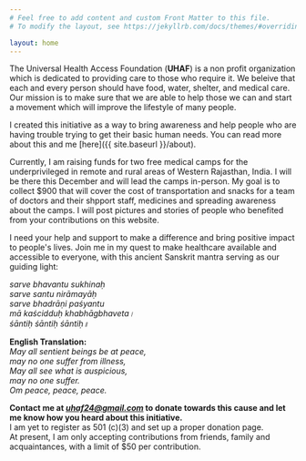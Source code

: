 ```yaml
---
# Feel free to add content and custom Front Matter to this file.
# To modify the layout, see https://jekyllrb.com/docs/themes/#overriding-theme-defaults

layout: home
---
```

The Universal Health Access Foundation (**UHAF**) is a non profit organization which is dedicated to providing care to those who require it. We beleive that each and every person should have food, water, shelter, and medical care. Our mission is to make sure that we are able to help those we can and start a movement which will improve the lifestyle of many people. 

I created this initiative as a way to bring awareness and help people who are having trouble trying to get their basic human needs. You can read more about this and me [here]({{ site.baseurl }}/about).

Currently, I am raising funds for two free medical camps for the underprivileged in remote and rural areas of Western Rajasthan, India. I will be there this December and will lead the camps in-person. My goal is to collect $900 that will cover the cost of transportation and snacks for a team of doctors and their shpport staff, medicines and spreading awareness about the camps. I will post pictures and stories of people who benefited from your contributions on this website. 

I need your help and support to make a difference and bring positive impact to people's lives. Join me in my quest to make healthcare available and accessible to everyone, with this ancient Sanskrit mantra serving as our guiding light:  

*sarve bhavantu sukhinaḥ  
sarve santu nirāmayāḥ  
sarve bhadrāṇi paśyantu   
mā kaścidduḥ khabhāgbhaveta।  
śāntiḥ śāntiḥ śāntiḥ॥*  

**English Translation:**  
*May all sentient beings be at peace,  
may no one suffer from illness,  
May all see what is auspicious,   
may no one suffer.  
Om peace, peace, peace.*  

**Contact me at *uhaf24@gmail.com* to donate towards this cause and let me know how you heard about this initiative.**  
I am yet to register as 501 (c)(3) and set up a proper donation page.  
At present, I am only accepting contributions from friends, family and acquaintances, with a limit of $50 per contribution.  
